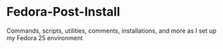 # Fedora-Post-Install
Commands, scripts, utilities, comments, installations, and more as I set up my Fedora 25 environment
